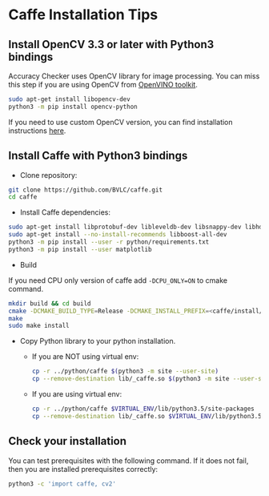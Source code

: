 # Caffe Installation Tips

## Install OpenCV 3.3 or later with Python3 bindings

Accuracy Checker uses OpenCV library for image processing. You can miss this step if you are using OpenCV from [OpenVINO toolkit][openvino-get-started].

```bash
sudo apt-get install libopencv-dev
python3 -m pip install opencv-python
```

If you need to use custom OpenCV version, you can find installation instructions [here][opencv-install].

## Install Caffe with Python3 bindings

* Clone repository:

```bash
git clone https://github.com/BVLC/caffe.git
cd caffe
```

* Install Caffe dependencies:

```bash
sudo apt-get install libprotobuf-dev libleveldb-dev libsnappy-dev libhdf5-serial-dev protobuf-compiler libgflags-dev libgoogle-glog-dev liblmdb-dev
sudo apt-get install --no-install-recommends libboost-all-dev
python3 -m pip install --user -r python/requirements.txt
python3 -m pip install --user matplotlib
```

* Build

If you need CPU only version of caffe add `-DCPU_ONLY=ON` to cmake command.

```bash
mkdir build && cd build
cmake -DCMAKE_BUILD_TYPE=Release -DCMAKE_INSTALL_PREFIX=<caffe/install/dir> -Dpython_version=3 -DBLAS=open ..
make
sudo make install
```

* Copy Python library to your python installation.

  * If you are NOT using virtual env:

    ```bash
    cp -r ../python/caffe $(python3 -m site --user-site)
    cp --remove-destination lib/_caffe.so $(python3 -m site --user-site)/caffe
    ```

  * If you are using virtual env:

    ```bash
    cp -r ../python/caffe $VIRTUAL_ENV/lib/python3.5/site-packages
    cp --remove-destination lib/_caffe.so $VIRTUAL_ENV/lib/python3.5/site-packages/caffe
    ```

## Check your installation

You can test prerequisites with the following command. If it does not fail, then you are installed prerequisites correctly:

```bash
python3 -c 'import caffe, cv2'
```

[openvino-get-started]: https://software.intel.com/en-us/openvino-toolkit/documentation/get-started
[opencv-install]: https://docs.opencv.org/3.4/d7/d9f/tutorial_linux_install.html
